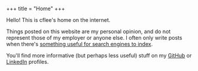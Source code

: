 +++
title = "Home"
+++

Hello! This is cflee's home on the internet.

Things posted on this website are my personal opinion, and do not represent those of my employer or anyone else.
I often only write posts when there's [something useful for search engines to index](https://xkcd.com/979/).

You'll find more informative (but perhaps less useful) stuff on my [GitHub](https://github.com/cflee) or [LinkedIn](https://www.linkedin.com/in/chiangfong/) profiles.
